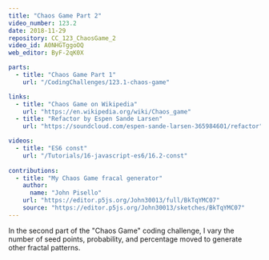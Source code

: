 ```yaml
---
title: "Chaos Game Part 2"
video_number: 123.2
date: 2018-11-29
repository: CC_123_ChaosGame_2
video_id: A0NHGTggoOQ
web_editor: ByF-2qK0X

parts:
  - title: "Chaos Game Part 1"
    url: "/CodingChallenges/123.1-chaos-game"

links:
  - title: "Chaos Game on Wikipedia"
    url: "https://en.wikipedia.org/wiki/Chaos_game"
  - title: "Refactor by Espen Sande Larsen"
    url: "https://soundcloud.com/espen-sande-larsen-365984601/refactor"

videos:
  - title: "ES6 const"
    url: "/Tutorials/16-javascript-es6/16.2-const"
    
contributions:
  - title: "My Chaos Game fracal generator"
    author:
      name: "John Pisello"
    url: "https://editor.p5js.org/John30013/full/BkTqYMC07"
    source: "https://editor.p5js.org/John30013/sketches/BkTqYMC07"
---
```


In the second part of the "Chaos Game" coding challenge, I vary the number of seed points, probability, and percentage moved to generate other fractal patterns.
